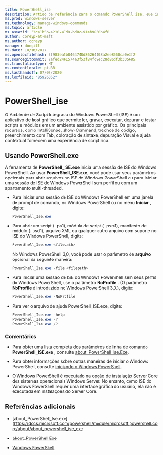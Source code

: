 ```yaml
---
title: PowerShell_ise
description: Artigo de referência para o comando PowerShell_ise, que inicia uma sessão de Ambiente de Script Integrado do Windows PowerShell (ISE).
ms.prod: windows-server
ms.technology: manage-windows-commands
ms.topic: article
ms.assetid: 32c41b5b-a210-47d9-bd8c-91eb9830b4f0
author: coreyp-at-msft
ms.author: coreyp
manager: dongill
ms.date: 10/16/2017
ms.openlocfilehash: 3f983ea5b8464748d86264108a2ee8660ca0e3f2
ms.sourcegitcommit: 2afed2461574a3f53f84fc9ec28d86df3b335685
ms.translationtype: MT
ms.contentlocale: pt-BR
ms.lasthandoff: 07/02/2020
ms.locfileid: "85926052"
---
```

# <a name="powershell_ise"></a>PowerShell_ise

O Ambiente de Script Integrado do Windows PowerShell (ISE) é um aplicativo de host gráfico que permite ler, gravar, executar, depurar e testar scripts e módulos em um ambiente assistido por gráfico. Os principais recursos, como IntelliSense, show-Command, trechos de código, preenchimento com Tab, coloração de sintaxe, depuração Visual e ajuda contextual fornecem uma experiência de script rica.

## <a name="using-powershellexe"></a>Usando PowerShell.exe

A ferramenta de **PowerShell_ISE.exe** inicia uma sessão de ISE do Windows PowerShell. Ao usar **PowerShell_ISE.exe**, você pode usar seus parâmetros opcionais para abrir arquivos no ISE do Windows PowerShell ou para iniciar uma sessão de ISE do Windows PowerShell sem perfil ou com um apartamento multi-threaded.

- Para iniciar uma sessão de ISE do Windows PowerShell em uma janela de prompt de comando, no Windows PowerShell ou no menu **Iniciar** , digite:

  ```powershell
  PowerShell_Ise.exe
  ```

- Para abrir um script (. ps1), módulo de script (. psm1), manifesto de módulo (. psd1), arquivo XML ou qualquer outro arquivo com suporte no ISE do Windows PowerShell, digite:

  ```powershell
  PowerShell_Ise.exe <filepath>
  ```

  No Windows PowerShell 3,0, você pode usar o parâmetro de **arquivo** opcional da seguinte maneira:

  ```powershell
  PowerShell_Ise.exe -file <filepath>
  ```

- Para iniciar uma sessão de ISE do Windows PowerShell sem seus perfis do Windows PowerShell, use o parâmetro **NoProfile** . (O parâmetro **NoProfile** é introduzido no Windows PowerShell 3,0.), digite:

  ```powershell
  PowerShell_Ise.exe -NoProfile
  ```

- Para ver o arquivo de ajuda PowerShell_ISE.exe, digite:

    ```powershell
    PowerShell_Ise.exe -help
    PowerShell_Ise.exe -?
    PowerShell_Ise.exe /?
    ```

### <a name="remarks"></a>Comentários

- Para obter uma lista completa dos parâmetros de linha de comando **PowerShell_ISE.exe** , consulte [about_PowerShell_Ise.Exe](https://docs.microsoft.com/powershell/module/microsoft.powershell.core/about/about_powershell_ise_exe).

- Para obter informações sobre outras maneiras de iniciar o Windows PowerShell, consulte [iniciando o Windows PowerShell](https://docs.microsoft.com/powershell/scripting/windows-powershell/starting-windows-powershell).

- O Windows PowerShell é executado na opção de instalação Server Core dos sistemas operacionais Windows Server. No entanto, como ISE do Windows PowerShell requer uma interface gráfica do usuário, ela não é executada em instalações do Server Core.

## <a name="additional-references"></a>Referências adicionais

- [about_PowerShell_Ise.exe] (https://docs.microsoft.com/powershell/module/microsoft.powershell.core/about/about_powershell_ise_exe

- [about_PowerShell.Exe](https://docs.microsoft.com/powershell/module/microsoft.powershell.core/about/about_powershell_exe)

- [Windows PowerShell](https://docs.microsoft.com/powershell/)
